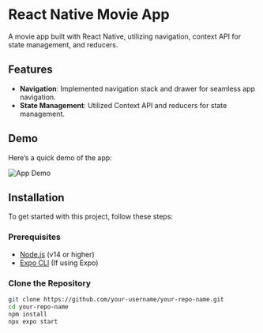 # React Native Movie App

A movie app built with React Native, utilizing navigation, context API for state management, and reducers.

## Features

- **Navigation**: Implemented navigation stack and drawer for seamless app navigation.
- **State Management**: Utilized Context API and reducers for state management.

## Demo

Here’s a quick demo of the app:

![App Demo](https://github.com/user-attachments/assets/631f5940-3ef6-4e73-adf4-f8aaeb4392ac)

## Installation

To get started with this project, follow these steps:

### Prerequisites

- [Node.js](https://nodejs.org/) (v14 or higher)
- [Expo CLI](https://docs.expo.dev/get-started/installation/) (If using Expo)

### Clone the Repository

```bash
git clone https://github.com/your-username/your-repo-name.git
cd your-repo-name
npm install
npx expo start

```
